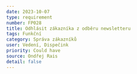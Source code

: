 ```yaml
---
date: 2023-10-07
type: requirement
number: FP028
title: Odhlásit zákazníka z odběru newsletteru
tags: Funkční
category: Správa zákazníků
user: Vedení, Dispečink
priority: Could have
source: Ondřej Rais
detail: false
---
```


